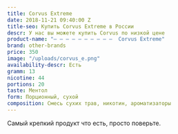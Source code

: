 ```yaml
---
title: Corvus Extreme
date: 2018-11-21 09:40:00 Z
title-seo: Купить Corvus Extreme в России
descr: У нас вы можете купить Corvus по низкой цене
product-name: "— — — — — — — — — —  Corvus Extreme"
brand: other-brands
price: 350
image: "/uploads/corvus_e.png"
availability-descr: Есть
gramm: 13
nicotine: 44
portions: 20
taste: Ментол
form: Порционный, сухой
composition: Смесь сухих трав, никотин, ароматизаторы
---
```


Самый крепкий продукт что есть, просто поверьте.